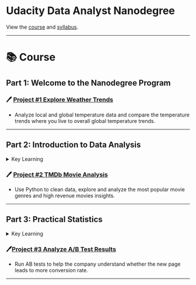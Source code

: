

#  Udacity Data Analyst Nanodegree 

View the [course](https://www.udacity.com/course/data-analyst-nanodegree--nd002) and [syllabus](https://d20vrrgs8k4bvw.cloudfront.net/documents/en-US/nd002-syllabus_2018-June_v9.pdf).

***

# 📚 Course


## Part 1: Welcome to the Nanodegree Program


### 🖊️ [Project #1 Explore Weather Trends](https://github.com/HockChong/Udacity-Data-Analyst-NanoDegree/tree/main/Project%20%231%20Explore%20Weather%20Trends)
- Analyze local and global temperature data and compare the temperature trends where you live to overall global temperature trends.

***

## Part 2: Introduction to Data Analysis
<details>
<summary>
Key Learning
</summary>
  
_Learn the data analysis process of wrangling, exploring, analyzing, and communicating data. Work with data in
Python, using libraries like NumPy and Pandas._

- Ananconda
- Juoyter Notebooks
- The Data Analysis Process
- Data Analysis Process - Case Study 1
- Data Analysis Process - Case Study 2
- Programming Workflow for Data Analysis
  
</details>

### 🖊️ [Project #2 TMDb Movie Analysis](https://github.com/HockChong/Udacity-Data-Analyst-NanoDegree/tree/main/Project%20%232%20TMDb%20Movie%20Analysis)
- Use Python to clean data, explore and analyze the most popular movie genres and high revenue movies insights.

***

## Part 3: Practical Statistics
<details>
<summary>
Key Learning
</summary>

_Learn how to apply inferential statistics and probability to real-world scenarios, such as analyzing A/B tests
and building supervised learning models._

- Descriptive Statistics - Part I
- Descriptive Statistics - Part II
- Admissions Case Study
- Probability
- Binomial Distribution
- Conditional Probability
- Bayes Rule
- Python Probability Practice
- Normal Distribution Theory
- Sampling Distributions and the Central Limit Theorem
- Confidence Intervals
- Hypothesis Testing
- Case Study: A/B Tests
- Regression
- Multiple Linear Regression
- Logistic Regression
- Analyze A/B Test Results
  
 </details>

### 🖊️[Project #3 Analyze A/B Test Results](https://github.com/HockChong/Udacity-Data-Analyst-NanoDegree/tree/main/Project%20%233%20Analyze%20AB%20Test%20Results)
- Run AB tests to help the company understand whether the new page leads to more conversion rate.

***

